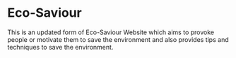 # Eco-Saviour
This is an updated form of Eco-Saviour Website which aims to provoke people or motivate them to save the environment and also provides tips and techniques to save the environment.
